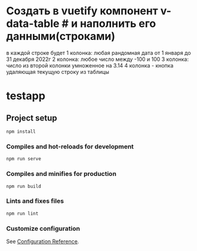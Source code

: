 # Создать в vuetify компонент v-data-table # и наполнить его данными(строками)
в каждой строке будет 
1 колонка: любая рандомная дата от 1 января до 31 декабря 2022г
2 колонка: любое число между -100 и 100 
3 колонка:  число из второй колонки умноженное на 3.14
4 колонка - кнопка удаляющая текущую строку из таблицы

# testapp

## Project setup
```
npm install
```

### Compiles and hot-reloads for development
```
npm run serve
```

### Compiles and minifies for production
```
npm run build
```

### Lints and fixes files
```
npm run lint
```

### Customize configuration
See [Configuration Reference](https://cli.vuejs.org/config/).
